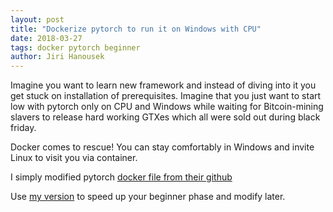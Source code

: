 ```yaml
---
layout: post
title: "Dockerize pytorch to run it on Windows with CPU"
date: 2018-03-27
tags: docker pytorch beginner
author: Jiri Hanousek
---
```

Imagine you want to learn new framework and instead of diving into it you get stuck on installation of prerequisites.
Imagine that you just want to start low with pytorch only on CPU and Windows while waiting for Bitcoin-mining slavers
to release hard working GTXes which all were sold out during black friday.

Docker comes to rescue! You can stay comfortably in Windows and invite Linux to visit you via container.

I simply modified pytorch [docker file from their github](https://github.com/pytorch/pytorch/blob/master/docker/pytorch/Dockerfile)

Use [my version](https://github.com/zzajc/zzajc.github.io/blob/master/src/docker-pytorch-cpu/Dockerfile) to speed up your beginner phase and modify later.

